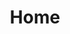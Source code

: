 ---
layout: home
title: Home
landing-title: 'Re-coded'
version: 0
description: Re-think how will the future be. Recode your mind. 
observation: Online. 9 and 11 of February
image: null
author: null
show_tile: false


sponsors:
    - name: Vision-Box
      logo: /assets/images/VB_logo_white.png
      url: https://www.vision-box.com/

facebook:  https://www.facebook.com/events/343994913295825
linkedin:  https://www.linkedin.com/events/6760585006315257856/
   
---